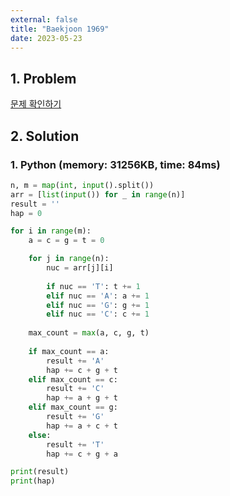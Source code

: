 ```yaml
---
external: false
title: "Baekjoon 1969"
date: 2023-05-23
---
```


## 1. Problem

[문제 확인하기](https://www.acmicpc.net/problem/1969)

## 2. Solution

### 1. Python (memory: 31256KB, time: 84ms)

```python
n, m = map(int, input().split())
arr = [list(input()) for _ in range(n)]
result = ''
hap = 0

for i in range(m):
    a = c = g = t = 0

    for j in range(n):
        nuc = arr[j][i]
        
        if nuc == 'T': t += 1
        elif nuc == 'A': a += 1
        elif nuc == 'G': g += 1
        elif nuc == 'C': c += 1
    
    max_count = max(a, c, g, t)
    
    if max_count == a:
        result += 'A'
        hap += c + g + t
    elif max_count == c:
        result += 'C'
        hap += a + g + t
    elif max_count == g:
        result += 'G'
        hap += a + c + t
    else:
        result += 'T'
        hap += c + g + a

print(result)
print(hap)
```
